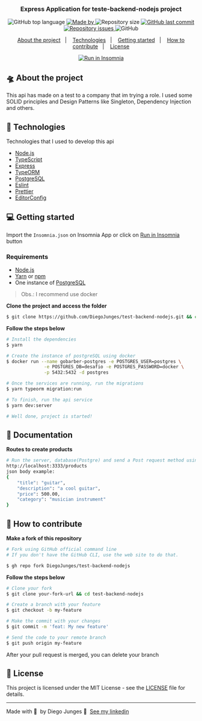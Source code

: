 <h3 align="center">
  Express Application for teste-backend-nodejs project
</h3>


<p align="center">
  <img alt="GitHub top language" src="https://img.shields.io/github/languages/top/DiegoJunges/gobarber-api?color=%23FF9000">

  <a href="https://www.linkedin.com/in/diego-junges/" target="_blank" rel="noopener noreferrer">
    <img alt="Made by" src="https://img.shields.io/badge/made%20by-Diego%20Junges-%23FF9000">
  </a>

  <img alt="Repository size" src="https://img.shields.io/github/repo-size/DiegoJunges/gobarber-api?color=%23FF9000">

  <a href="https://github.com/DiegoJunges/gobarber-api/commits/master">
    <img alt="GitHub last commit" src="https://img.shields.io/github/last-commit/DiegoJunges/gobarber-api?color=%23FF9000">
  </a>

  <a href="https://github.com/DiegoJunges/test-backend-nodejs/issues">
    <img alt="Repository issues" src="https://img.shields.io/github/issues/DiegoJunges/test-backend-nodejs?color=%23FF9000">
  </a>

  <img alt="GitHub" src="https://img.shields.io/github/license/DiegoJunges/test-backend-nodejs?color=%23FF9000">
</p>

<p align="center">
  <a href="#%EF%B8%8F-about-the-project">About the project</a>&nbsp;&nbsp;&nbsp;|&nbsp;&nbsp;&nbsp;
  <a href="#-technologies">Technologies</a>&nbsp;&nbsp;&nbsp;|&nbsp;&nbsp;&nbsp;
  <a href="#-getting-started">Getting started</a>&nbsp;&nbsp;&nbsp;|&nbsp;&nbsp;&nbsp;
  <a href="#-how-to-contribute">How to contribute</a>&nbsp;&nbsp;&nbsp;|&nbsp;&nbsp;&nbsp;
  <a href="#-license">License</a>
</p>

<p id="insomniaButton" align="center">
  <a href="https://insomnia.rest/run/?label=TestBackend%20-%20DiegoJunges&uri=https%3A%2F%2Fraw.githubusercontent.com%2FDiegoJunges%2Ftest-backend-nodejs%2Fmaster%2FInsomnia.json" target="_blank"><img src="https://insomnia.rest/images/run.svg" alt="Run in Insomnia"></a>
</p>

## 🛸 About the project

This api has made on a test to a company that im trying a role. I used some SOLID principles and Design Patterns like Singleton, Dependency Injection and others.

## 🚀 Technologies

Technologies that I used to develop this api

- [Node.js](https://nodejs.org/en/)
- [TypeScript](https://www.typescriptlang.org/)
- [Express](https://expressjs.com/pt-br/)
- [TypeORM](https://typeorm.io/#/)
- [PostgreSQL](https://www.postgresql.org/)
- [Eslint](https://eslint.org/)
- [Prettier](https://prettier.io/)
- [EditorConfig](https://editorconfig.org/)

## 💻 Getting started

Import the `Insomnia.json` on Insomnia App or click on [Run in Insomnia](#insomniaButton) button

### Requirements

- [Node.js](https://nodejs.org/en/)
- [Yarn](https://classic.yarnpkg.com/) or [npm](https://www.npmjs.com/)
- One instance of [PostgreSQL](https://www.postgresql.org/)

> Obs.: I recommend use docker

**Clone the project and access the folder**

```bash
$ git clone https://github.com/DiegoJunges/test-backend-nodejs.git && cd gobarber-api
```

**Follow the steps below**

```bash
# Install the dependencies
$ yarn

# Create the instance of postgreSQL using docker
$ docker run --name gobarber-postgres -e POSTGRES_USER=postgres \
              -e POSTGRES_DB=desafio -e POSTGRES_PASSWORD=docker \
              -p 5432:5432 -d postgres

# Once the services are running, run the migrations
$ yarn typeorm migration:run

# To finish, run the api service
$ yarn dev:server

# Well done, project is started!
```
## 🧞‍ Documentation

**Routes to create products**

```bash
# Run the server, database(Postgre) and send a Post request method using Insomnia or Postman to:
http://localhost:3333/products
json body example:
{
	"title": "guitar",
	"description": "a cool guitar",
	"price": 500.00,
	"category": "musician instrument"
}
```

## 🤔 How to contribute

**Make a fork of this repository**

```bash
# Fork using GitHub official command line
# If you don't have the GitHub CLI, use the web site to do that.

$ gh repo fork DiegoJunges/test-backend-nodejs
```

**Follow the steps below**

```bash
# Clone your fork
$ git clone your-fork-url && cd test-backend-nodejs

# Create a branch with your feature
$ git checkout -b my-feature

# Make the commit with your changes
$ git commit -m 'feat: My new feature'

# Send the code to your remote branch
$ git push origin my-feature
```

After your pull request is merged, you can delete your branch

## 📝 License

This project is licensed under the MIT License - see the [LICENSE](LICENSE) file for details.

---

Made with 💜 &nbsp;by Diego Junges 👋 &nbsp;[See my linkedin](https://www.linkedin.com/in/diego-junges/)
